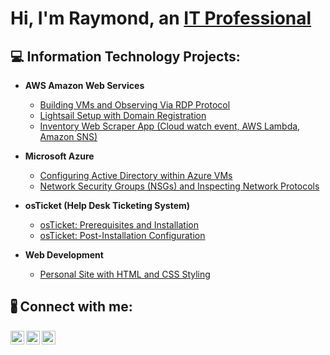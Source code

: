 <h1>Hi, I'm Raymond, an <a href="https://linkedin.com/in/Josh">IT Professional</a></h1>

<h2>💻 Information Technology Projects:</h2>

- <b>AWS Amazon Web Services</b>
  - [Building VMs and Observing Via RDP Protocol](https://github.com/rayme3000/configure-ad)
  - [Lightsail Setup with Domain Registration](https://github.com/rayme3000/azure-network-protocols)
  - [Inventory Web Scraper App (Cloud watch event, AWS Lambda, Amazon SNS)](https://github.com/rayme3000/azure-network-protocols)
- <b>Microsoft Azure</b>
  - [Configuring Active Directory within Azure VMs](https://github.com/rayme3000/configure-ad)
  - [Network Security Groups (NSGs) and Inspecting Network Protocols](https://github.com/rayme3000/azure-network-protocols)
- <b>osTicket (Help Desk Ticketing System)</b>
  - [osTicket: Prerequisites and Installation](https://github.com/rayme3000/osticket-prereqs)
  - [osTicket: Post-Installation Configuration](https://github.com/rayme3000/post-install-config)
 
  
 - <b>Web Development</b>
    - [Personal Site with HTML and CSS Styling](https://github.com/joshmadakorcc/configure-ad)

<h2>🖁 Connect with me:</h2>

[<img align="left" alt="Josh | LinkedIn" width="22px" src="https://cdn.jsdelivr.net/npm/simple-icons@v3/icons/linkedin.svg" />][linkedin]
[<img align="left" alt="Josh | Instagram" width="22px" src="https://cdn.jsdelivr.net/npm/simple-icons@v3/icons/instagram.svg" />][instagram]
[<img align="left" alt="Josh | Twitter" width="22px" src="https://cdn.jsdelivr.net/npm/simple-icons@v3/icons/twitter.svg" />][twitter]


[linkedin]: https://linkedin.com/in/in/raymond-brown-b5403b1b
[instagram]: https://www.instagram.com/raybrown3000/
[twitter]: https://twitter.com/Rayme3000Brown
